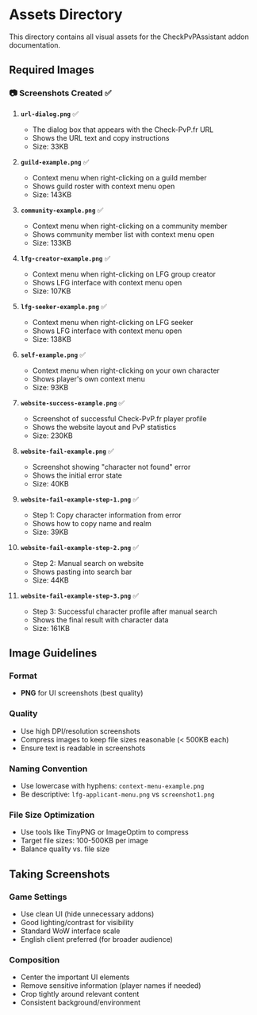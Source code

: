 # Assets Directory

This directory contains all visual assets for the CheckPvPAssistant addon documentation.

## Required Images

### 📷 Screenshots Created ✅

1. **`url-dialog.png`** ✅
   - The dialog box that appears with the Check-PvP.fr URL
   - Shows the URL text and copy instructions
   - Size: 33KB

2. **`guild-example.png`** ✅
   - Context menu when right-clicking on a guild member
   - Shows guild roster with context menu open
   - Size: 143KB

3. **`community-example.png`** ✅
   - Context menu when right-clicking on a community member
   - Shows community member list with context menu open
   - Size: 133KB

4. **`lfg-creator-example.png`** ✅
   - Context menu when right-clicking on LFG group creator
   - Shows LFG interface with context menu open
   - Size: 107KB

5. **`lfg-seeker-example.png`** ✅
   - Context menu when right-clicking on LFG seeker
   - Shows LFG interface with context menu open
   - Size: 138KB

6. **`self-example.png`** ✅
   - Context menu when right-clicking on your own character
   - Shows player's own context menu
   - Size: 93KB

7. **`website-success-example.png`** ✅
   - Screenshot of successful Check-PvP.fr player profile
   - Shows the website layout and PvP statistics
   - Size: 230KB

8. **`website-fail-example.png`** ✅
   - Screenshot showing "character not found" error
   - Shows the initial error state
   - Size: 40KB

9. **`website-fail-example-step-1.png`** ✅
   - Step 1: Copy character information from error
   - Shows how to copy name and realm
   - Size: 39KB

10. **`website-fail-example-step-2.png`** ✅
    - Step 2: Manual search on website
    - Shows pasting into search bar
    - Size: 44KB

11. **`website-fail-example-step-3.png`** ✅
    - Step 3: Successful character profile after manual search
    - Shows the final result with character data
    - Size: 161KB

## Image Guidelines

### Format
- **PNG** for UI screenshots (best quality)

### Quality
- Use high DPI/resolution screenshots
- Compress images to keep file sizes reasonable (< 500KB each)
- Ensure text is readable in screenshots

### Naming Convention
- Use lowercase with hyphens: `context-menu-example.png`
- Be descriptive: `lfg-applicant-menu.png` vs `screenshot1.png`

### File Size Optimization
- Use tools like TinyPNG or ImageOptim to compress
- Target file sizes: 100-500KB per image
- Balance quality vs. file size

## Taking Screenshots

### Game Settings
- Use clean UI (hide unnecessary addons)
- Good lighting/contrast for visibility
- Standard WoW interface scale
- English client preferred (for broader audience)

### Composition
- Center the important UI elements
- Remove sensitive information (player names if needed)
- Crop tightly around relevant content
- Consistent background/environment
